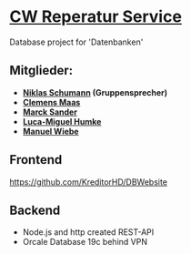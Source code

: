# [CW Reperatur Service](https://cw.it-humke.de/)
Database project for 'Datenbanken'

## Mitglieder:
* __[Niklas Schumann](https://github.com/Flamtky) (Gruppensprecher)__
* __[Clemens Maas](https://github.com/DubskySteam)__
* __[Marck Sander](https://github.com/Marckfx)__
* __[Luca-Miguel Humke](https://github.com/KreditorHD)__
* __[Manuel Wiebe](https://github.com/lXetnosl)__

## Frontend
https://github.com/KreditorHD/DBWebsite

## Backend
* Node.js and http created REST-API
* Orcale Database 19c behind VPN
